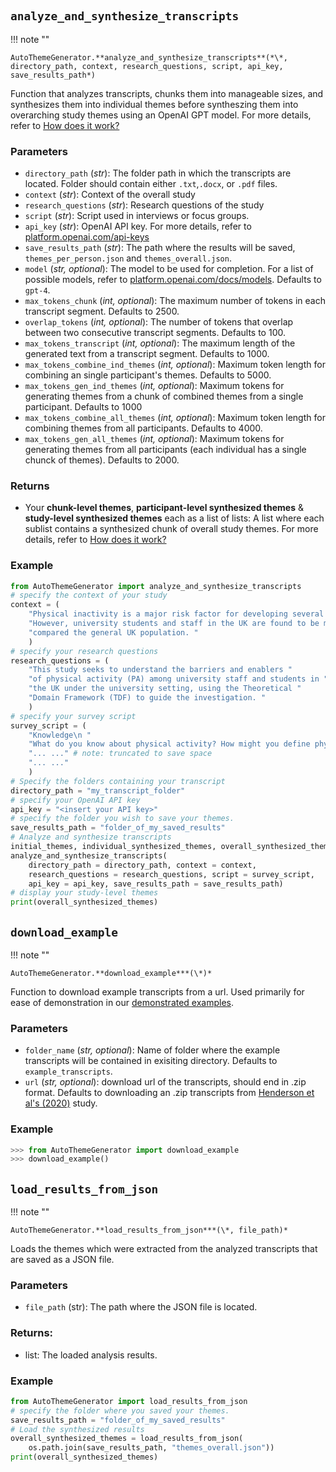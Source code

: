 #

## `analyze_and_synthesize_transcripts`  



!!! note ""

    
    AutoThemeGenerator.**analyze_and_synthesize_transcripts**(*\*, directory_path, context, research_questions, script, api_key, save_results_path*)  



Function that analyzes transcripts, chunks them into manageable sizes, and synthesizes them into individual themes before syntheszing them into overarching study themes using an OpenAI GPT model. For more details, refer to [How does it work?](index.md#how-does-it-work) 


### Parameters  

 - `directory_path` (*str*): The folder path in which the transcripts are located.  Folder should contain either `.txt`,`.docx`, or `.pdf` files. 
 - `context` (*str*): Context of the overall study
- `research_questions` (*str*): Research questions of the study   
- `script` (*str*): Script used in interviews or focus groups.  
- `api_key` (*str*): OpenAI API key. For more details, refer to [platform.openai.com/api-keys](https://platform.openai.com/api-keys)
- `save_results_path` (*str*): The path where the results will be saved, `themes_per_person.json` and `themes_overall.json`. 
- `model` (*str, optional*): The model to be used for completion. For a list of possible models, refer to [platform.openai.com/docs/models](https://platform.openai.com/docs/models). Defaults to `gpt-4`.
- `max_tokens_chunk` (*int, optional*): The maximum number of tokens in each transcript segment. Defaults to 2500.
- `overlap_tokens` (*int, optional*): The number of tokens that overlap between two consecutive transcript segments. Defaults to 100.
- `max_tokens_transcript` (*int, optional*): The maximum length of the generated text from a transcript segment. Defaults to 1000.
- `max_tokens_combine_ind_themes` (*int, optional*): Maximum token length for combining an single participant's themes. Defaults to 5000.
- `max_tokens_gen_ind_themes` (*int, optional*): Maximum tokens for generating themes from a chunk of combined themes from a single participant. Defaults to 1000
- `max_tokens_combine_all_themes` (*int, optional*): Maximum token length for combining themes from all participants. Defaults to 4000.
- `max_tokens_gen_all_themes` (*int, optional*): Maximum tokens for generating themes from all participants (each individual has a single chunck of themes). Defaults to 2000.

### Returns

- Your **chunk-level themes**, **participant-level synthesized themes** & **study-level synthesized themes** each as a list of lists: A list where each sublist contains a synthesized chunk of overall study themes. For more details, refer to [How does it work?](index.md#how-does-it-work)


### Example

```python
from AutoThemeGenerator import analyze_and_synthesize_transcripts
# specify the context of your study
context = (
    "Physical inactivity is a major risk factor for developing several chronic illness. "
    "However, university students and staff in the UK are found to be more physically inactive "
    "compared the general UK population. "
    )
# specify your research questions
research_questions = (
    "This study seeks to understand the barriers and enablers "
    "of physical activity (PA) among university staff and students in "
    "the UK under the university setting, using the Theoretical "
    "Domain Framework (TDF) to guide the investigation. "
    )
# specify your survey script
survey_script = (
    "Knowledge\n "
    "What do you know about physical activity? How might you define physical activity? "
    "... ..." # note: truncated to save space
    "... ..." 
    )
# Specify the folders containing your transcript
directory_path = "my_transcript_folder"
# specify your OpenAI API key
api_key = "<insert your API key>"
# specify the folder you wish to save your themes. 
save_results_path = "folder_of_my_saved_results"
# Analyze and synthesize transcripts
initial_themes, individual_synthesized_themes, overall_synthesized_themes = \
analyze_and_synthesize_transcripts(
    directory_path = directory_path, context = context,
    research_questions = research_questions, script = survey_script,
    api_key = api_key, save_results_path = save_results_path)
# display your study-level themes
print(overall_synthesized_themes)
```


## `download_example`


!!! note ""

    
    AutoThemeGenerator.**download_example***(\*)*

Function to download example transcripts from a url. Used primarily for ease of demonstration in our [demonstrated examples](examples.md). 


### Parameters

 - `folder_name` (*str, optional*): Name of folder where the example transcripts will be contained in exisiting directory. Defaults to `example_transcripts`. 
 - `url` (*str, optional*): download url of the transcripts, should end in .zip format. Defaults to downloading an .zip transcripts from [Henderson et al's (2020)](https://jeehp.org/journal/view.php?doi=10.3352/jeehp.2020.17.22) study.  

### Example

```python
>>> from AutoThemeGenerator import download_example
>>> download_example()
```

## `load_results_from_json`

!!! note ""

    
    AutoThemeGenerator.**load_results_from_json***(\*, file_path)*

Loads the themes which were extracted from the analyzed transcripts that are saved as a JSON file.

### Parameters
- `file_path` (str): The path where the JSON file is located.

### Returns:
- list: The loaded analysis results.


### Example
```python
from AutoThemeGenerator import load_results_from_json
# specify the folder where you saved your themes. 
save_results_path = "folder_of_my_saved_results"
# Load the synthesized results
overall_synthesized_themes = load_results_from_json(
    os.path.join(save_results_path, "themes_overall.json"))
print(overall_synthesized_themes)
```
